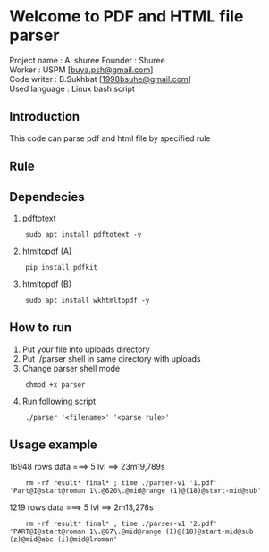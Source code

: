 # Welcome to PDF and HTML file parser
Project name : Ai shuree
Founder : Shuree  
Worker : USPM [buya.psh@gmail.com]  
Code writer : B.Sukhbat [1998bsuhe@gmail.com]  
Used language : Linux bash script  

## Introduction
This code can parse pdf and html file by specified rule

## Rule


## Dependecies
1) pdftotext
```
    sudo apt install pdftotext -y
```
2) htmltopdf (A)
```
    pip install pdfkit
```
3) htmltopdf (B)
```
    sudo apt install wkhtmltopdf -y
```


## How to run 
1) Put your file into uploads directory
2) Put ./parser shell in same directory with uploads
3) Change parser shell mode 
```
    chmod +x parser
```
4) Run following script 
```
    ./parser '<filename>' '<parse rule>'
```
    
## Usage example 
16948 rows data ===> 5 lvl ==> 23m19,789s  
```
    rm -rf result* final* ; time ./parser-v1 '1.pdf' 'Part@I@start@roman 1\.@620\.@mid@range (1)@(18)@start-mid@sub'
```
1219 rows data ===> 5 lvl ==> 2m13,278s  
```
    rm -rf result* final* ; time ./parser-v1 '2.pdf' 'PART@I@start@roman 1\.@67\.@mid@range (1)@(18)@start-mid@sub (z)@mid@abc (i)@mid@lroman'
```
